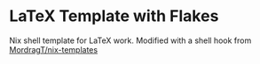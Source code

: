 # LaTeX Template with Flakes

Nix shell template for LaTeX work. Modified with a shell hook from
[MordragT/nix-templates](https://github.com/MordragT/nix-templates/tree/master/tex)


